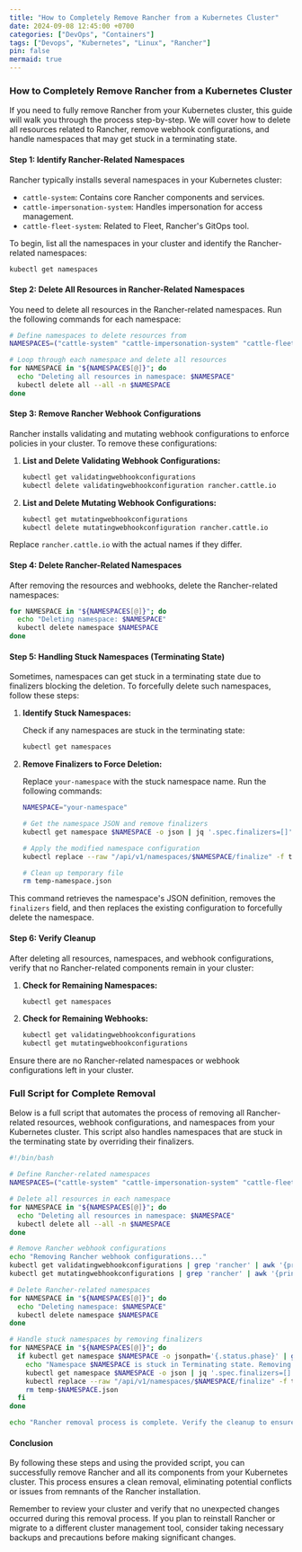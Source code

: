 ```yaml
---
title: "How to Completely Remove Rancher from a Kubernetes Cluster"
date: 2024-09-08 12:45:00 +0700
categories: ["DevOps", "Containers"]
tags: ["Devops", "Kubernetes", "Linux", "Rancher"]
pin: false
mermaid: true
---
```


### How to Completely Remove Rancher from a Kubernetes Cluster

If you need to fully remove Rancher from your Kubernetes cluster, this guide will walk you through the process step-by-step. We will cover how to delete all resources related to Rancher, remove webhook configurations, and handle namespaces that may get stuck in a terminating state.

#### Step 1: Identify Rancher-Related Namespaces

Rancher typically installs several namespaces in your Kubernetes cluster:

- `cattle-system`: Contains core Rancher components and services.
- `cattle-impersonation-system`: Handles impersonation for access management.
- `cattle-fleet-system`: Related to Fleet, Rancher's GitOps tool.

To begin, list all the namespaces in your cluster and identify the Rancher-related namespaces:

```bash
kubectl get namespaces
```

#### Step 2: Delete All Resources in Rancher-Related Namespaces

You need to delete all resources in the Rancher-related namespaces. Run the following commands for each namespace:

```bash
# Define namespaces to delete resources from
NAMESPACES=("cattle-system" "cattle-impersonation-system" "cattle-fleet-system")

# Loop through each namespace and delete all resources
for NAMESPACE in "${NAMESPACES[@]}"; do
  echo "Deleting all resources in namespace: $NAMESPACE"
  kubectl delete all --all -n $NAMESPACE
done
```

#### Step 3: Remove Rancher Webhook Configurations

Rancher installs validating and mutating webhook configurations to enforce policies in your cluster. To remove these configurations:

1. **List and Delete Validating Webhook Configurations:**

   ```bash
   kubectl get validatingwebhookconfigurations
   kubectl delete validatingwebhookconfiguration rancher.cattle.io
   ```

2. **List and Delete Mutating Webhook Configurations:**

   ```bash
   kubectl get mutatingwebhookconfigurations
   kubectl delete mutatingwebhookconfiguration rancher.cattle.io
   ```

Replace `rancher.cattle.io` with the actual names if they differ.

#### Step 4: Delete Rancher-Related Namespaces

After removing the resources and webhooks, delete the Rancher-related namespaces:

```bash
for NAMESPACE in "${NAMESPACES[@]}"; do
  echo "Deleting namespace: $NAMESPACE"
  kubectl delete namespace $NAMESPACE
done
```

#### Step 5: Handling Stuck Namespaces (Terminating State)

Sometimes, namespaces can get stuck in a terminating state due to finalizers blocking the deletion. To forcefully delete such namespaces, follow these steps:

1. **Identify Stuck Namespaces:**

   Check if any namespaces are stuck in the terminating state:

   ```bash
   kubectl get namespaces
   ```

2. **Remove Finalizers to Force Deletion:**

   Replace `your-namespace` with the stuck namespace name. Run the following commands:

   ```bash
   NAMESPACE="your-namespace"

   # Get the namespace JSON and remove finalizers
   kubectl get namespace $NAMESPACE -o json | jq '.spec.finalizers=[]' > temp-namespace.json

   # Apply the modified namespace configuration
   kubectl replace --raw "/api/v1/namespaces/$NAMESPACE/finalize" -f temp-namespace.json

   # Clean up temporary file
   rm temp-namespace.json
   ```

This command retrieves the namespace's JSON definition, removes the `finalizers` field, and then replaces the existing configuration to forcefully delete the namespace.

#### Step 6: Verify Cleanup

After deleting all resources, namespaces, and webhook configurations, verify that no Rancher-related components remain in your cluster:

1. **Check for Remaining Namespaces:**

   ```bash
   kubectl get namespaces
   ```

2. **Check for Remaining Webhooks:**

   ```bash
   kubectl get validatingwebhookconfigurations
   kubectl get mutatingwebhookconfigurations
   ```

Ensure there are no Rancher-related namespaces or webhook configurations left in your cluster.

### Full Script for Complete Removal

Below is a full script that automates the process of removing all Rancher-related resources, webhook configurations, and namespaces from your Kubernetes cluster. This script also handles namespaces that are stuck in the terminating state by overriding their finalizers.

```bash
#!/bin/bash

# Define Rancher-related namespaces
NAMESPACES=("cattle-system" "cattle-impersonation-system" "cattle-fleet-system")

# Delete all resources in each namespace
for NAMESPACE in "${NAMESPACES[@]}"; do
  echo "Deleting all resources in namespace: $NAMESPACE"
  kubectl delete all --all -n $NAMESPACE
done

# Remove Rancher webhook configurations
echo "Removing Rancher webhook configurations..."
kubectl get validatingwebhookconfigurations | grep 'rancher' | awk '{print $1}' | xargs kubectl delete validatingwebhookconfiguration
kubectl get mutatingwebhookconfigurations | grep 'rancher' | awk '{print $1}' | xargs kubectl delete mutatingwebhookconfiguration

# Delete Rancher-related namespaces
for NAMESPACE in "${NAMESPACES[@]}"; do
  echo "Deleting namespace: $NAMESPACE"
  kubectl delete namespace $NAMESPACE
done

# Handle stuck namespaces by removing finalizers
for NAMESPACE in "${NAMESPACES[@]}"; do
  if kubectl get namespace $NAMESPACE -o jsonpath='{.status.phase}' | grep -q 'Terminating'; then
    echo "Namespace $NAMESPACE is stuck in Terminating state. Removing finalizers..."
    kubectl get namespace $NAMESPACE -o json | jq '.spec.finalizers=[]' > temp-$NAMESPACE.json
    kubectl replace --raw "/api/v1/namespaces/$NAMESPACE/finalize" -f temp-$NAMESPACE.json
    rm temp-$NAMESPACE.json
  fi
done

echo "Rancher removal process is complete. Verify the cleanup to ensure no Rancher-related resources remain."
```

#### Conclusion

By following these steps and using the provided script, you can successfully remove Rancher and all its components from your Kubernetes cluster. This process ensures a clean removal, eliminating potential conflicts or issues from remnants of the Rancher installation.

Remember to review your cluster and verify that no unexpected changes occurred during this removal process. If you plan to reinstall Rancher or migrate to a different cluster management tool, consider taking necessary backups and precautions before making significant changes.
